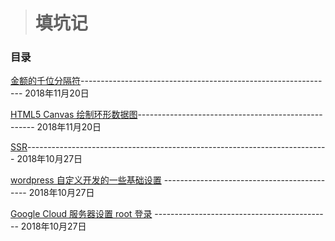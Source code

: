 > # 填坑记
### 目录

[金额的千位分隔符](https://github.com/brownliu/Blog/issues/5)---------------------------------------------------------------  2018年11月20日

[HTML5 Canvas 绘制环形数据图](https://github.com/brownliu/Blog/issues/4)----------------------------------------------------  2018年11月20日

[SSR](https://github.com/brownliu/Blog/issues/3)---------------------------------------------------------------------------  2018年10月27日

[wordpress 自定义开发的一些基础设置](https://github.com/brownliu/Blog/issues/2)  --------------------------------------------  2018年10月27日

[Google Cloud 服务器设置 root 登录](https://github.com/brownliu/Blog/issues/1)  --------------------------------------------  2018年10月27日
